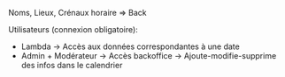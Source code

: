 Noms, Lieux, Crénaux horaire => Back

Utilisateurs (connexion obligatoire):

- Lambda -> Accès aux données correspondantes à une date
- Admin + Modérateur -> Accès backoffice -> Ajoute-modifie-supprime des infos dans le calendrier
